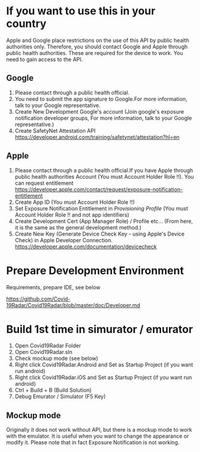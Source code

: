 # If you want to use this in your country
Apple and Google place restrictions on the use of this API by public health authorities only.
Therefore, you should contact Google and Apple through public health authorities.
These are required for the device to work. You need to gain access to the API.

## Google
1. Please contact through a public health official.
2. You need to submit the app signature to Google.For more information, talk to your Google representative.
3. Create New Development Google's account (Join google's exposure notification developer groups, For more information, talk to your Google representative.)
4. Create SafetyNet Attestation API  https://developer.android.com/training/safetynet/attestation?hl=en

## Apple

1. Please contact through a public health official.If you have Apple through public health authorities Account (You must Account Holder Role !!). You can request entitlement https://developer.apple.com/contact/request/exposure-notification-entitlement
2. Create App ID  (You must Account Holder Role !!)
3. Set Exposure Notification Entitlement in *Provisioning Profile* (You must Account Holder Role !! and not app identifiers)
4. Create Development Cert (App Manager Role) / Profile etc... (From here, it is the same as the general development method.)
5. Create New Key (Generate Device Check Key - using Apple's Device Check) in Apple Developer Connection. https://developer.apple.com/documentation/devicecheck

# Prepare Development Environment

Requirements, prepare IDE, see below

https://github.com/Covid-19Radar/Covid19Radar/blob/master/doc/Developer.md

# Build 1st time in simurator / emurator

1. Open Covid19Radar Folder
2. Open Covid19Radar.sln
3. Check mockup mode (see below)
4. Right click Covid19Radar.Android and Set as Startup Project (if you want run android)
5. Right click Covid19Radar.iOS and Set as Startup Project (if you want run android)
6. Ctrl + Build + B (Build Solution)
7. Debug Emurator / Simulator (F5 Key)

## Mockup mode

Originally it does not work without API, but there is a mockup mode to work with the emulator. It is useful when you want to change the appearance or modify it.
Please note that in fact Exposure Notification is not working.


